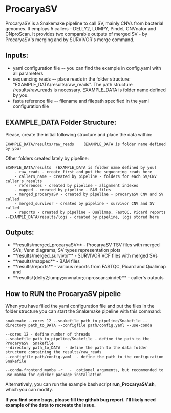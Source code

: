 # ProcaryaSV
ProcaryaSV is a Snakemake pipeline to call SV, mainly CNVs from bacterial genomes. 
It employs 5 callers - DELLY2, LUMPY, Pindel, CNVnator and CNproScan. 
It provides two comparable outputs of merged SV - by ProcaryaSV's merging and by SURVIVOR's merge command. 


## Inputs:
<ul>
<li>yaml configuration file -- you can find the example in config.yaml with all parameters </li>
<li>sequencing reads --  place reads in the folder structure: "EXAMPLE_DATA/results/raw_reads". The path structure /results/raw_reads is necessary. EXAMPLE_DATA is folder name defined by you.  </li>
<li>fasta reference file -- filename and filepath specified in the yaml configuration file </li> 
</ul>

## EXAMPLE_DATA Folder Structure:
Please, create the initial following structure and place the data within:
```
EXAMPLE_DATA/results/raw_reads    (EXAMPLE_DATA is folder name defined by you)
```

Other folders created lately by pipeline:
```
EXAMPLE_DATA/results  (EXAMPLE_DATA is folder name defined by you)
    - raw_reads - create first and put the sequencing reads here
    - callers_name - created by pipeline - folders for each SV/CNV caller's results
    - references - created by pipeline - alignment indexes
    - mapped - created by pipeline - BAM files
    - merged_procaryaSV - created by pipeline - procaryaSV CNV and SV called
    - merged_survivor - created by pipeline - survivor CNV and SV called
    - reports - created by pipeline - Qualimap, FastQC, Picard reports
--EXAMPLE_DATA/results/logs - created by pipeline, logs stored here
```

## Outputs:
<ul>
<li> **results/merged_procaryaSV** - ProcaryaSV TSV files with merged SVs; Venn diagrams; SV types representation plots </li>
<li> **results/merged_survivor** - SURVIVOR VCF files with merged SVs </li>
<li> **results/mapped** - BAM files </li>
<li> **results/reports** - various reports from FASTQC, Picard and Qualimap and </li>
<li> **results/{delly2;lumpy;cnvnator;cnproscan;pindel}** - caller's outputs </li>
</ul>

## How to RUN the ProcaryaSV pipelie
When you have filled the yaml configuration file and put the files in the folder structure you can start the Snakemake pipeline with this command:
```
snakemake --cores 12 --snakefile path_to_pipeline/Snakefile --directory path_to_DATA --configfile path/config.yaml --use-conda 
```

    --cores 12 - define number of threads
    --snakefile path_to_pipeline/Snakefile - define the path to the ProcaryaSV  Snakefile
    --directory path_to_DATA  - define the path to the data folder structure containing the results/raw_reads
    --configfile path/config.yaml  - define the path to the configuration  Snakefile

    --conda-frontend mamba -r   -  optional arguments, but recommended to use mamba for quicker package installation

Alternatively, you can run the example bash script **run_ProcaryaSV.sh**, which you can modify. 

**If you find some bugs, please fill the github bug report. I'll likely need example of the data to recreate the issue.**

